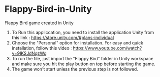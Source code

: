 # Flappy-Bird-in-Unity
Flappy Bird game created in Unity

1. To Run this appliccation, you need to install the application Unity from this link : https://store.unity.com/#plans-individual
2. Choose the "Personal" option for installation. For easy and quick installation, follow this video : https://www.youtube.com/watch?v=9IKSJdNqzWg
3. To run the file, just import the "Flappy Bird" folder in Unity workspace and make sure you hit the play button on top before starting the game.
4. The game won't start unless the previous step is not followed.
